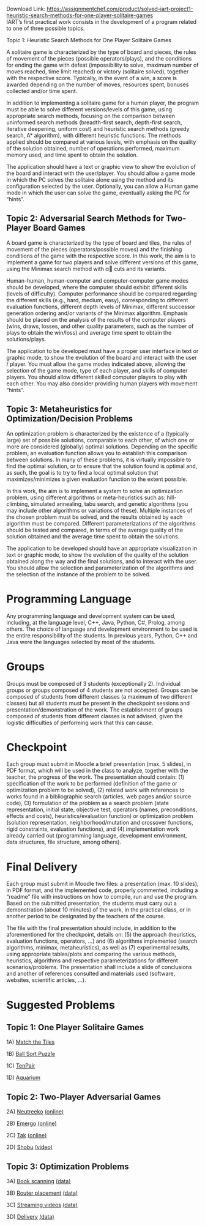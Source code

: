 Download Link: https://assignmentchef.com/product/solved-iart-project1-heuristic-search-methods-for-one-player-solitaire-games
<br>
IART’s first practical work consists in the development of a program related to one of three possible topics.

Topic 1: Heuristic Search Methods for One Player Solitaire Games

A solitaire game is characterized by the type of board and pieces, the rules of movement of the pieces (possible operators/plays), and the conditions for ending the game with defeat (impossibility to solve, maximum number of moves reached, time limit reached) or victory (solitaire solved), together with the respective score. Typically, in the event of a win, a score is awarded depending on the number of moves, resources spent, bonuses collected and/or time spent.

In addition to implementing a solitaire game for a human player, the program must be able to solve different versions/levels of this game, using appropriate search methods, focusing on the comparison between uninformed search methods (breadth-first search, depth-first search, iterative deepening, uniform cost) and heuristic search methods (greedy search, A* algorithm), with different heuristic functions. The methods applied should be compared at various levels, with emphasis on the quality of the solution obtained, number of operations performed, maximum memory used, and time spent to obtain the solution.

The application should have a text or graphic view to show the evolution of the board and interact with the user/player. You should allow a game mode in which the PC solves the solitaire alone using the method and its configuration selected by the user. Optionally, you can allow a Human game mode in which the user can solve the game, eventually asking the PC for “hints”.

<h2>Topic 2: Adversarial Search Methods for Two-Player Board Games</h2>

A board game is characterized by the type of board and tiles, the rules of movement of the pieces (operators/possible moves) and the finishing conditions of the game with the respective score. In this work, the aim is to implement a game for two players and solve different versions of this game, using the Minimax search method with α cuts and its variants.

Human-human, human-computer and computer-computer game modes should be developed, where the computer should exhibit different skills (levels of difficulty). Computer performance should be compared regarding the different skills (e.g., hard, medium, easy), corresponding to different evaluation functions, different depth levels of Minimax, different successor generation ordering and/or variants of the Minimax algorithm. Emphasis should be placed on the analysis of the results of the computer players (wins, draws, losses, and other quality parameters, such as the number of plays to obtain the win/loss) and average time spent to obtain the solutions/plays.

The application to be developed must have a proper user interface in text or graphic mode, to show the evolution of the board and interact with the user / player. You must allow the game modes indicated above, allowing the selection of the game mode, type of each player, and skills of computer players. You should allow different skilled computer players to play with each other. You may also consider providing human players with movement “hints”.

<h2>Topic 3: Metaheuristics for Optimization/Decision Problems</h2>

An optimization problem is characterized by the existence of a (typically large) set of possible solutions, comparable to each other, of which one or more are considered (globally) optimal solutions. Depending on the specific problem, an evaluation function allows you to establish this comparison between solutions. In many of these problems, it is virtually impossible to find the optimal solution, or to ensure that the solution found is optimal and, as such, the goal is to try to find a local optimal solution that maximizes/minimizes a given evaluation function to the extent possible.

In this work, the aim is to implement a system to solve an optimization problem, using different algorithms or meta-heuristics such as: hill-climbing, simulated annealing, tabu search, and genetic algorithms (you may include other algorithms or variations of these). Multiple instances of the chosen problem must be solved, and the results obtained by each algorithm must be compared. Different parameterizations of the algorithms should be tested and compared, in terms of the average quality of the solution obtained and the average time spent to obtain the solutions.

The application to be developed should have an appropriate visualization in text or graphic mode, to show the evolution of the quality of the solution obtained along the way and the final solutions, and to interact with the user. You should allow the selection and parameterization of the algorithms and the selection of the instance of the problem to be solved.

<h1>Programming Language</h1>

Any programming language and development system can be used, including, at the language level, C++, Java, Python, C#, Prolog, among others. The choice of language and development environment to be used is the entire responsibility of the students. In previous years, Python, C++ and Java were the languages selected by most of the students.

<h1>Groups</h1>

Groups must be composed of 3 students (exceptionally 2). Individual groups or groups composed of 4 students are not accepted. Groups can be composed of students from different classes (a maximum of two different classes) but all students must be present in the checkpoint sessions and presentation/demonstration of the work. The establishment of groups composed of students from different classes is not advised, given the logistic difficulties of performing work that this can cause.

<h1>Checkpoint</h1>

Each group must submit in Moodle a brief presentation (max. 5 slides), in PDF format, which will be used in the class to analyze, together with the teacher, the progress of the work. The presentation should contain:    (1) specification of the work to be performed (definition of the game or optimization problem to be solved), (2) related work with references to works found in a bibliographic search (articles, web pages and/or source code), (3) formulation of the problem as a search problem (state representation, initial state, objective test, operators (names, preconditions, effects and costs), heuristics/evaluation function) or optimization problem (solution representation, neighborhood/mutation and crossover functions, rigid constraints, evaluation functions), and (4) implementation work already carried out (programming language, development environment, data structures, file structure, among others).

<h1>Final Delivery</h1>

Each group must submit in Moodle two files: a presentation (max. 10 slides), in PDF format, and the implemented code, properly commented, including a “readme” file with instructions on how to compile, run and use the program. Based on the submitted presentation, the students must carry out a demonstration (about 10 minutes) of the work, in the practical class, or in another period to be designated by the teachers of the course.

The file with the final presentation should include, in addition to the aforementioned for the checkpoint, details on: (5) the approach (heuristics, evaluation functions, operators, …) and (6) algorithms implemented (search algorithms, minimax, metaheuristics), as well as (7) experimental results, using appropriate tables/plots and comparing the various methods, heuristics, algorithms and respective parameterizations for different scenarios/problems. The presentation shall include a slide of conclusions and another of references consulted and materials used (software, websites, scientific articles, …).

<h1>Suggested Problems</h1>

<h2>Topic 1: One Player Solitaire Games</h2>

1A) <a href="https://play.google.com/store/apps/details?id=net.bohush.match.tiles.color.puzzle&amp;hl=pt_PT&amp;gl=US">Match the Tiles</a>

1B) <a href="https://play.google.com/store/apps/details?id=com.spicags.ballsort&amp;hl=pt_PT&amp;gl=US">Ball Sort Puzzle</a>

1C) <a href="https://www.logicgamesonline.com/tenpair/">TenPair</a>

1D) <a href="https://www.puzzle-aquarium.com/">Aquarium</a>

<h2>Topic 2: Two-Player Adversarial Games</h2>

2A) <a href="http://www.neutreeko.net/neutreeko.htm">Neutreeko</a> <a href="http://gc1.iggamecenter.com/gm.php?sid=1235794&amp;place=0&amp;lang=en">(</a><a href="http://gc1.iggamecenter.com/gm.php?sid=1235794&amp;place=0&amp;lang=en">online</a><a href="http://gc1.iggamecenter.com/gm.php?sid=1235794&amp;place=0&amp;lang=en">)</a>

2B) <a href="https://en.wikipedia.org/wiki/Emergo_(board_game)">Emergo</a> <a href="https://www.mindsports.nl/index.php/dagaz/796-emergo-7x7">(</a><a href="https://www.mindsports.nl/index.php/dagaz/796-emergo-7x7">online</a><a href="https://www.mindsports.nl/index.php/dagaz/796-emergo-7x7">)</a>

2C) <a href="https://en.wikipedia.org/wiki/Tak_(game)">Tak</a> <a href="https://www.playtak.com/">(</a><a href="https://www.playtak.com/">online</a><a href="https://www.playtak.com/">)</a>

2D) <a href="https://www.smirkandlaughter.com/shobu">Shobu</a> <a href="https://www.youtube.com/watch?v=MHoxkHShYcA&amp;ab_channel=NamNgo">(</a><a href="https://www.youtube.com/watch?v=MHoxkHShYcA&amp;ab_channel=NamNgo">video</a><a href="https://www.youtube.com/watch?v=MHoxkHShYcA&amp;ab_channel=NamNgo">)</a>

<h2>Topic 3: Optimization Problems</h2>

3A) <a href="https://storage.googleapis.com/coding-competitions.appspot.com/HC/2020/hashcode_2020_online_qualification_round.pdf">Book scanning</a> <a href="https://storage.googleapis.com/coding-competitions.appspot.com/HC/2020/qualification_round_2020.in.zip">(</a><a href="https://storage.googleapis.com/coding-competitions.appspot.com/HC/2020/qualification_round_2020.in.zip">data</a><a href="https://storage.googleapis.com/coding-competitions.appspot.com/HC/2020/qualification_round_2020.in.zip">)</a>

3B) <a href="https://storage.googleapis.com/coding-competitions.appspot.com/HC/2017/hashcode2017_final_task.pdf">Router placement</a> <a href="https://storage.googleapis.com/coding-competitions.appspot.com/HC/2017/final_round_2017.in.zip">(</a><a href="https://storage.googleapis.com/coding-competitions.appspot.com/HC/2017/final_round_2017.in.zip">data</a><a href="https://storage.googleapis.com/coding-competitions.appspot.com/HC/2017/final_round_2017.in.zip">)</a>

3C) <a href="https://storage.googleapis.com/coding-competitions.appspot.com/HC/2017/hashcode2017_qualification_task.pdf">Streaming videos</a> <a href="https://storage.googleapis.com/coding-competitions.appspot.com/HC/2017/qualification_round_2017.in.zip">(</a><a href="https://storage.googleapis.com/coding-competitions.appspot.com/HC/2017/qualification_round_2017.in.zip">data</a><a href="https://storage.googleapis.com/coding-competitions.appspot.com/HC/2017/qualification_round_2017.in.zip">)</a>

3D) <a href="https://storage.googleapis.com/coding-competitions.appspot.com/HC/2016/hashcode2016_qualification_task.pdf">Delivery</a> <a href="https://storage.googleapis.com/coding-competitions.appspot.com/HC/2016/qualification_round_2016.in.zip">(</a><a href="https://storage.googleapis.com/coding-competitions.appspot.com/HC/2016/qualification_round_2016.in.zip">data</a><a href="https://storage.googleapis.com/coding-competitions.appspot.com/HC/2016/qualification_round_2016.in.zip">)</a>


